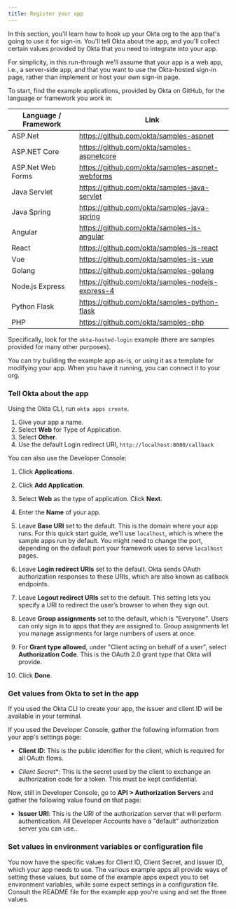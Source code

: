 ```yaml
---
title: Register your app
---
```


In this section, you'll learn how to hook up your Okta org to the app that's going to use it for sign-in. You'll tell Okta about the app, and  you'll collect certain values provided by Okta that you need to integrate into your app.

For simplicity, in this run-through we'll assume that your app is a web app, i.e., a server-side app, and that you want to use the Okta-hosted sign-in page, rather than implement or host your own sign-in page.

To start, find the example applications, provided by Okta on GitHub, for the language or framework you work in:

| Language / Framework | Link                                               |
|----------------------|----------------------------------------------------|
| ASP.Net              | <https://github.com/okta/samples-aspnet>           |
| ASP.NET Core         | <https://github.com/okta/samples-aspnetcore>       |
| ASP.Net Web Forms    | <https://github.com/okta/samples-aspnet-webforms>  |
| Java Servlet         | <https://github.com/okta/samples-java-servlet>     |
| Java Spring          | <https://github.com/okta/samples-java-spring>      |
| Angular   | <https://github.com/okta/samples-js-angular>       |
| React     | <https://github.com/okta/samples-js-react>         |
| Vue       | <https://github.com/okta/samples-js-vue>           |
| Golang               | <https://github.com/okta/samples-golang>           |
| Node.js Express      | <https://github.com/okta/samples-nodejs-express-4> |
| Python Flask         | <https://github.com/okta/samples-python-flask>     |
| PHP                  | <https://github.com/okta/samples-php>              |

Specifically, look for the `okta-hosted-login` example (there are samples provided for many other purposes).

You can try building the example app as-is, or using it as a template for modifying your app. When you have it running, you can connect it to your org. 

### Tell Okta about the app

Using the Okta CLI, run `okta apps create`.

1. Give your app a name.
2. Select **Web** for Type of Application.
3. Select **Other**.
4. Use the default Login redirect URI, `http://localhost:8080/callback`

You can also use the Developer Console:

1. Click **Applications**.

2. Click **Add Application**.

3. Select **Web** as the type of application. Click **Next**.

4. Enter the **Name** of your app.

5. Leave **Base URI** set to the default. This is the domain where your app runs. For this quick start guide, we'll use `localhost`, which is where the sample apps run by default. You might need to change the port, depending on the default port your framework uses to serve `localhost` pages. 

6. Leave **Login redirect URIs** set to the default. Okta sends OAuth authorization responses to these URIs, which are also known as callback endpoints.

5. Leave **Logout redirect URIs** set to the default. This setting lets you specify a URI to redirect the user’s browser to when they sign out.

6. Leave **Group assignments** set to the default, which is "Everyone". Users can only sign in to apps that they are assigned to. Group assignments let you manage assignments for large numbers of users at once.

7. For **Grant type allowed**, under "Client acting on behalf of a user", select **Authorization Code**. This is the OAuth 2.0 grant type that Okta will provide.

8. Click **Done**.

### Get values from Okta to set in the app

If you used the Okta CLI to create your app, the issuer and client ID will be available in your terminal.

If you used the Developer Console, gather the following information from your app's settings page:

 - **Client ID**: This is the public identifier for the client, which is required for all OAuth flows.

 - *Client Secret**: This is the secret used by the client to exchange an authorization code for a token. This must be kept confidential.

Now, still in Developer Console, go to **API > Authorization Servers** and gather the following value found on that page:

 - **Issuer URI**: This is the URI of the authorization server that will perform authentication. All Developer Accounts have a "default" authorization server you can use..

### Set values in environment variables or configuration file

You now have the specific values for Client ID, Client Secret, and Issuer ID, which your app needs to use. The various example apps all provide ways of setting these values, but some of the example apps expect you to set environment variables, while some expect settings in a configuration file. Consult the README file for the example app you're using and set the three values.
